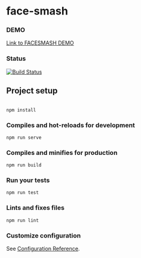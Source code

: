 # face-smash

### DEMO
[Link to FACESMASH DEMO](https://facesmash.netlify.com)

### Status
[![Build Status](https://travis-ci.org/rajat-arora/FashSmash.svg?branch=master)](https://travis-ci.org/rajat-arora/FashSmash)


## Project setup
```

npm install
```

### Compiles and hot-reloads for development
```
npm run serve
```

### Compiles and minifies for production
```
npm run build
```

### Run your tests
```
npm run test
```

### Lints and fixes files
```
npm run lint
```

### Customize configuration
See [Configuration Reference](https://cli.vuejs.org/config/).
